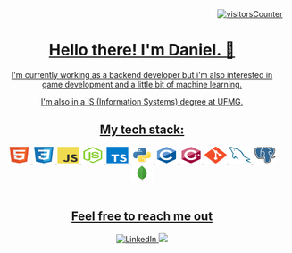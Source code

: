 <div align="center"> 
  <div align="right"><a href="https://github.com/danhenrik" target="_blank"><img alt="visitorsCounter" src=https://shields-io-visitor-counter.herokuapp.com/badge?page=octocat.Spoon-Knife/>
	</div>
  <h1>Hello there! I'm Daniel. 👋</h1>
	<p> I'm currently working as a backend developer but i'm also interested in game development and a little bit of machine learning.</p>
	<p> I'm also in a IS (Information Systems) degree at UFMG.</p>
	<div align="center" style="display: inline_block">
	  <h2>My tech stack:</h2>
		<img alt="HTML" height="30" width="40" src="https://raw.githubusercontent.com/devicons/devicon/master/icons/html5/html5-original.svg">
		<img alt="CSS" height="30" width="40" src="https://raw.githubusercontent.com/devicons/devicon/master/icons/css3/css3-original.svg">
		<img alt="Js" height="30" width="40" src="https://raw.githubusercontent.com/devicons/devicon/master/icons/javascript/javascript-original.svg">
		<img alt="Node" height="30" width="40" src="https://raw.githubusercontent.com/devicons/devicon/master/icons/nodejs/nodejs-original.svg">
		<img alt="Ts" height="30" width="40" src="https://raw.githubusercontent.com/devicons/devicon/master/icons/typescript/typescript-original.svg">
		<img alt="Python" height="30" width="40" src="https://raw.githubusercontent.com/devicons/devicon/master/icons/python/python-original.svg">
		<img alt="C" height="30" width="40" src="https://raw.githubusercontent.com/devicons/devicon/master/icons/c/c-original.svg">
		<img alt="C++" height="30" width="40" src="https://raw.githubusercontent.com/devicons/devicon/master/icons/cplusplus/cplusplus-original.svg">
		<img alt="Git" height="30" width="40" src="https://raw.githubusercontent.com/devicons/devicon/master/icons/git/git-original.svg">
		<img alt="MySQL" height="30" width="40" src="https://raw.githubusercontent.com/devicons/devicon/master/icons/mysql/mysql-original.svg">
		<img alt="PostreSQL" height="30" width="40" src="https://raw.githubusercontent.com/devicons/devicon/master/icons/postgresql/postgresql-original.svg">
		<img alt="Mongo" height="30" width="40" src="https://raw.githubusercontent.com/devicons/devicon/master/icons/mongodb/mongodb-original.svg">
	</div>
	  <br>
	<h2> Feel free to reach me out </h2>
	  <div>
		  <a href="https://www.linkedin.com/in/daniel-hts/">
		    <img alt="LinkedIn" src="https://img.shields.io/badge/-LinkedIn-0077B5?style=for-the-badge&logo=Linkedin&logoColor=white">
		  </a>
		  <a href = "mailto:danihtoledo22@gmail.com">
			<img src="https://img.shields.io/badge/-Gmail-C71610?style=for-the-badge&logo=gmail&logoColor=white">
		  </a>
		</h1>
	</div>
</div>
